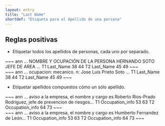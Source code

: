 ```yaml
---
layout: entry
title: "Last Name"
shortdef: "Etiqueta para el Apellido de una persona"
---
```


## Reglas positivas

* Etiquetar todos los apellidos de personas, cada uno por separado.


<div class="annotation-correct" markdown="1">
~~~ ann
... NOMBRE Y OCUPACIÓN DE LA PERSONA HERNANDO SOTO JEFE DE AREA …
T1 Last_Name 38 44 
T2 Last_Name 45 49 
~~~
</div>

<div class="annotation-correct" markdown="1">
~~~ ann
... ocupacion: mecanico. n: Jose Luis Prieto Soto …
T1 Last_Name 38 44 
T2 Last_Name 45 49 
~~~
</div>

* Etiquetar apellidos compuestos cómo un sólo apellido.

<div class="annotation-correct" markdown="1">
~~~ ann
... aviso a la empresa, el nombre y cargo es Roberto Ríos-Prado Rodríguez, jefe de prevencion de riesgos...
T1 Occupation_info 53 63 
T2 Occupation_info 64 73 
~~~
</div>

<div class="annotation-correct" markdown="1">
~~~ ann
... aviso a la empresa, el nombre y cargo es Humberto Fernandez de León...
T1 Occupation_info 53 63 
T2 Occupation_info 64 73 
~~~
</div>
